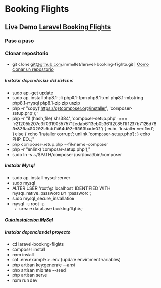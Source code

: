 # Booking Flights

## Live Demo [Laravel Booking Flights](https://booking-flights.pablomazo.dev/)

### Paso a paso

### Clonar repositorio

-   git clone git@github.com:immallet/laravel-booking-flights.git | [Como clonar un repositorio](https://docs.github.com/es/repositories/creating-and-managing-repositories/cloning-a-repository)

##### Instalar dependecias del sistema

-   sudo apt-get update
-   sudo apt install php8.1-cli php8.1-fpm php8.1-xml php8.1-mbstring php8.1-mysql php8.1-zip zip unzip
-   php -r "copy('https://getcomposer.org/installer', 'composer-setup.php');"
-   php -r "if (hash_file('sha384', 'composer-setup.php') === 'e21205b207c3ff031906575712edab6f13eb0b361f2085f1f1237b7126d785e826a450292b6cfd1d64d92e6563bbde02') { echo 'Installer verified'; } else { echo 'Installer corrupt'; unlink('composer-setup.php'); } echo PHP_EOL;"
-   php composer-setup.php --filename=composer
-   php -r "unlink('composer-setup.php');"
-   sudo ln -s ~/$PATH/composer /usr/local/bin/composer

##### Instalar Mysql

-   sudo apt install mysql-server
-   sudo mysql
-   ALTER USER 'root'@'localhost' IDENTIFIED WITH mysql_native_password BY 'password';
-   sudo mysql_secure_installation
-   mysql -u root -p
    -   create database bookingflights;

##### [Guia instalacion MySql](https://www.digitalocean.com/community/tutorials/how-to-install-mysql-on-ubuntu-22-04)

##### Instalar depencias del proyecto

-   cd laravel-booking-flights
-   composer install
-   npm install
-   cat .env.example > .env (update enviroment variables)
-   php artisan key:generate --ansi
-   php artisan migrate --seed
-   php artisan serve
-   npm run dev

